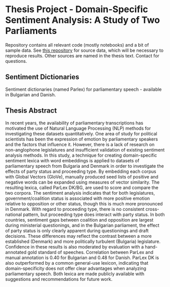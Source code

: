 # Thesis Project - Domain-Specific Sentiment Analysis: A Study of Two Parliaments

Repository contains all relevant code (mostly notebooks) and a bit of sample data. See [this repository](https://www.clarin.si/repository/xmlui/handle/11356/1488) for source data, which will be necessary to reproduce results. Other sources are named in the thesis text. Contact for questions. 

## Sentiment Dictionaries

Sentiment dictionaries (named Parlex) for parliamentary speech - available in Bulgarian and Danish.

## Thesis Abstract

In recent years, the availability of parliamentary transcriptions has motivated the use of
Natural Language Processing (NLP) methods for investigating these datasets
quantitatively. One area of study for political scientists has been the expression of
emotion by parliamentary speakers and the factors that influence it. However, there is a
lack of research on non-anglophone legislatures and insufficient validation of existing
sentiment analysis methods. In this study, a technique for creating domain-specific
sentiment lexica with word embeddings is applied to datasets of parliamentary speech
from Bulgaria and Denmark in order to investigate the effects of party status and
proceeding type. By embedding each corpus with Global Vectors (GloVe), manually
produced seed lists of positive and negative words can be expanded using measures of
vector similarity. The resulting lexica, called ParLex DK/BG, are used to score and
compare the two corpora. The sentiment analysis indicates that for both legislatures,
government/coalition status is associated with more positive emotion relative to
opposition or other status, though this is much more pronounced in Denmark. With
regard to proceeding type, there is no consistent cross-national pattern, but proceeding
type does interact with party status. In both countries, sentiment gaps between coalition
and opposition are largest during ministerial questionings, and in the Bulgarian
parliament, the effect of party status is only clearly apparent during questionings and
draft decisions. These differences may reflect the contrast between a more established
(Denmark) and more politically turbulent (Bulgaria) legislature. Confidence in these
results is also moderated by evaluation with a hand-annotated gold standard of speeches.
Correlation between ParLex and manual annotation is 0.40 for Bulgarian and 0.48 for
Danish. ParLex DK is also outperformed by a common general-use lexicon, indicating
that domain-specificity does not offer clear advantages when analyzing parliamentary
speech. Both lexica are made publicly available with suggestions and recommendations
for future work.




